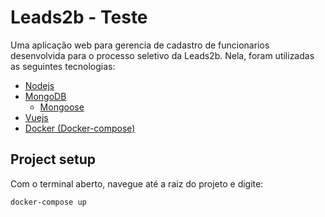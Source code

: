 # **Leads2b - Teste**

Uma aplicação web para gerencia de cadastro de funcionarios desenvolvida para o processo seletivo da Leads2b. Nela, foram utilizadas as seguintes tecnologias:

- [Nodejs](https://nodejs.org/en/)
- [MongoDB](https://www.mongodb.com/)
  - [Mongoose]()
- [Vuejs](https://vuejs.org/)
- [Docker (Docker-compose)](https://www.docker.com/)

## Project setup

Com o terminal aberto, navegue até a raiz do projeto e digite:

```bash
docker-compose up
```
